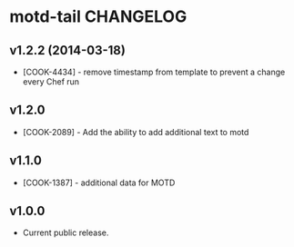 motd-tail CHANGELOG
===================

v1.2.2 (2014-03-18)
-------------------
- [COOK-4434] - remove timestamp from template to prevent a change every Chef run


v1.2.0
------
- [COOK-2089] - Add the ability to add additional text to motd

v1.1.0
------
- [COOK-1387] - additional data for MOTD

v1.0.0
------
- Current public release.


